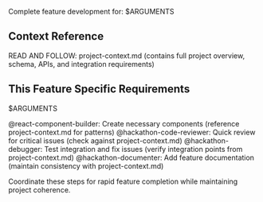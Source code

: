 Complete feature development for: $ARGUMENTS

## Context Reference
READ AND FOLLOW: project-context.md (contains full project overview, schema, APIs, and integration requirements)

## This Feature Specific Requirements
$ARGUMENTS

@react-component-builder: Create necessary components (reference project-context.md for patterns)
@hackathon-code-reviewer: Quick review for critical issues (check against project-context.md)
@hackathon-debugger: Test integration and fix issues (verify integration points from project-context.md)
@hackathon-documenter: Add feature documentation (maintain consistency with project-context.md)

Coordinate these steps for rapid feature completion while maintaining project coherence.